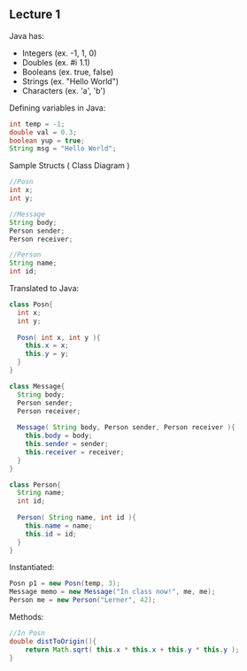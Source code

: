 ## Lecture 1

Java has:

- Integers (ex. -1, 1, 0)
- Doubles (ex. #i 1.1)
- Booleans (ex. true, false)
- Strings (ex. "Hello World")
- Characters (ex. 'a', 'b')

Defining variables in Java:

```java
int temp = -1;
double val = 0.3;
boolean yup = true;
String msg = "Hello World";
```

Sample Structs ( Class Diagram )

```java
//Posn
int x;
int y;

//Message
String body;
Person sender;
Person receiver;

//Person
String name;
int id;
```

Translated to Java:

```java
class Posn{
  int x; 
  int y;
  
  Posn( int x, int y ){
    this.x = x;
    this.y = y;
  }
}

class Message{
  String body;
  Person sender;
  Person receiver;
  
  Message( String body, Person sender, Person receiver ){
    this.body = body;
    this.sender = sender;
    this.receiver = receiver;
  }
}

class Person{
  String name;
  int id;
  
  Person( String name, int id ){
    this.name = name;
    this.id = id;
  }
}
```

Instantiated:

```java
Posn p1 = new Posn(temp, 3);
Message memo = new Message("In class now!", me, me);
Person me = new Person("Lerner", 42);
```

Methods:

```java
//In Posn
double distToOrigin(){
	return Math.sqrt( this.x * this.x + this.y * this.y );
}
```



